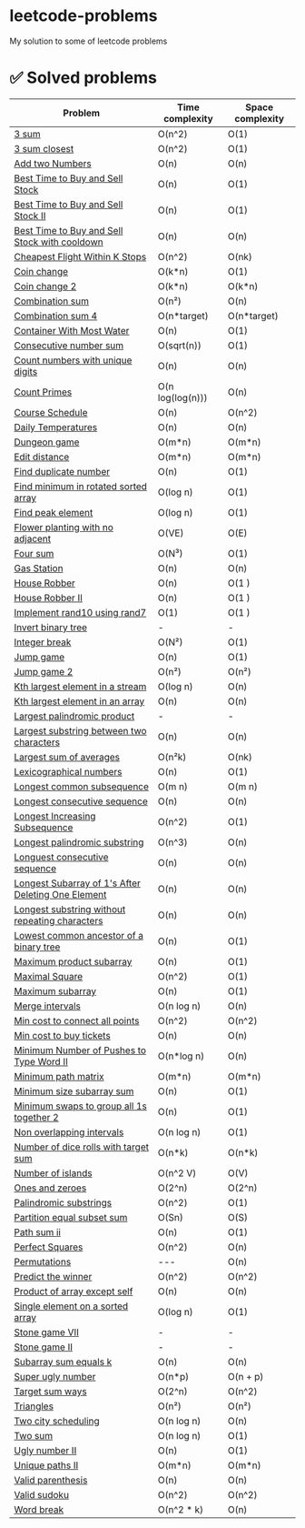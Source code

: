 # leetcode-problems
My solution to some of leetcode problems

# :white_check_mark: Solved problems

| Problem  | Time complexity | Space complexity | 
| - | - | - |
| [3 sum](https://leetcode.com/problems/3sum/) | O(n^2) | O(1) |
| [3 sum closest](https://leetcode.com/problems/3sum-closest/) | O(n^2) | O(1) |
| [Add two Numbers](https://leetcode.com/problems/add-two-numbers/description/) | O(n) | O(n) |
| [Best Time to Buy and Sell Stock](https://leetcode.com/problems/best-time-to-buy-and-sell-stock) | O(n) | O(1) |
| [Best Time to Buy and Sell Stock II ](https://leetcode.com/problems/best-time-to-buy-and-sell-stock-ii/) | O(n) | O(1) |
| [Best Time to Buy and Sell Stock with cooldown ](https://leetcode.com/problems/best-time-to-buy-and-sell-stock-with-cooldown/) | O(n) | O(n) |
| [Cheapest Flight Within K Stops](https://leetcode.com/problems/cheapest-flights-within-k-stops/) | O(n^2) | O(nk) |
| [Coin change](https://leetcode.com/problems/coin-change/) | O(k*n) | O(1) |
| [Coin change 2](https://leetcode.com/problems/coin-change-ii/) | O(k*n) | O(k*n) |
| [Combination sum](https://leetcode.com/problems/combination-sum/) | O(n²) | O(n) |
| [Combination sum 4](https://leetcode.com/problems/combination-sum-iv/) | O(n*target) | O(n*target) |
| [Container With Most Water](https://leetcode.com/problems/container-with-most-water/) | O(n) | O(1) |
| [Consecutive number sum](https://leetcode.com/problems/consecutive-numbers-sum/) | O(sqrt(n)) | O(1) |
| [Count numbers with unique digits](https://leetcode.com/problems/count-numbers-with-unique-digits/) | O(n) | O(n) |
| [Count Primes](https://leetcode.com/problems/count-primes/) | O(n log(log(n))) | O(n) |
| [Course Schedule](https://leetcode.com/problems/course-schedule/) | O(n) | O(n^2) |
| [Daily Temperatures](https://leetcode.com/problems/daily-temperatures/) | O(n) | O(n) |
| [Dungeon game](https://leetcode.com/problems/dungeon-game/) | O(m*n) | O(m*n) |
| [Edit distance](https://leetcode.com/problems/edit-distance) | O(m*n) | O(m*n) |
| [Find duplicate number](https://leetcode.com/problems/find-the-duplicate-number) | O(n) | O(1) |
| [Find minimum in rotated sorted array](https://leetcode.com/problems/find-minimum-in-rotated-sorted-array) | O(log n) | O(1) |
| [Find peak element](https://leetcode.com/problems/find-peak-element/) | O(log n) | O(1) |
| [Flower planting with no adjacent](https://leetcode.com/problems/flower-planting-with-no-adjacent/) | O(VE) | O(E) |
| [Four sum](https://leetcode.com/problems/4sum) | O(N³) | O(1) |
| [Gas Station](https://leetcode.com/problems/gas-station/) | O(n) | O(n) |
| [House Robber](https://leetcode.com/problems/house-robber/)| O(n) | O(1 )|
| [House Robber II](https://leetcode.com/problems/house-robber-ii/)| O(n) | O(1 )|
| [Implement rand10 using rand7](https://leetcode.com/problems/implement-rand10-using-rand7/)| O(1) | O(1 )|
| [Invert binary tree](https://leetcode.com/problems/invert-binary-tree) | - | - |
| [Integer break](https://leetcode.com/problems/integer-break/) | O(N²) | O(1) |
| [Jump game](https://leetcode.com/problems/jump-game/description/) | O(n) | O(1) |
| [Jump game 2](https://leetcode.com/problems/jump-game-ii/description/) | O(n²) | O(n²) |
| [Kth largest element in a stream](https://leetcode.com/problems/kth-largest-element-in-a-stream/) | O(log n) | O(n) |
| [Kth largest element in an array](https://leetcode.com/problems/kth-largest-element-in-an-array) | O(n) | O(n) |
| [Largest palindromic product](https://leetcode.com/problems/largest-palindrome-product/solutions/3281253/479-solution-with-step-by-step-explanation/) | - | - |
| [Largest substring between two characters](https://leetcode.com/problems/largest-substring-between-two-equal-characters/description/) | O(n) | O(n) |
| [Largest sum of averages](https://leetcode.com/problems/largest-sum-of-averages/) | O(n²k) | O(nk) |
| [Lexicographical numbers](https://leetcode.com/problems/lexicographical-numbers) | O(n) | O(1) |
| [Longest common subsequence](https://leetcode.com/problems/longest-common-subsequence/) | O(m n) | O(m n)
| [Longest consecutive sequence](https://leetcode.com/problems/longest-consecutive-sequence) | O(n) | O(n) |
| [Longest Increasing Subsequence](https://leetcode.com/problems/longest-increasing-subsequence) | O(n^2) | O(1) |
| [Longest palindromic substring](https://leetcode.com/problems/longest-palindromic-substring/editorial/) | O(n^3) | O(n) |
| [Longuest consecutive sequence](https://leetcode.com/problems/longest-consecutive-sequence) | O(n) | O(n) |
| [Longest Subarray of 1's After Deleting One Element](https://leetcode.com/problems/longest-subarray-of-1s-after-deleting-one-element) | O(n) | O(n) |
| [Longest substring without repeating characters](https://leetcode.com/problems/longest-substring-without-repeating-characters/) | O(n) | O(n) |
| [Lowest common ancestor of a binary tree](https://leetcode.com/problems/lowest-common-ancestor-of-a-binary-search-tree/)| O(n) | O(1)|
| [Maximum product subarray](https://leetcode.com/problems/maximum-product-subarray/) | O(n) | O(1)|
| [Maximal Square](https://leetcode.com/problems/maximal-square/) | O(n^2) | O(1) |
| [Maximum subarray](https://leetcode.com/problems/maximum-subarray) | O(n) | O(1) |
| [Merge intervals](https://leetcode.com/problems/merge-intervals/) | O(n log n) | O(n) |
| [Min cost to connect all points](https://leetcode.com/problems/min-cost-to-connect-all-points/) |O(n^2) | O(n^2) |
| [Min cost to buy tickets](https://leetcode.com/problems/minimum-cost-for-tickets/) | O(n) | O(n) |
| [Minimum Number of Pushes to Type Word II](https://leetcode.com/problems/minimum-number-of-pushes-to-type-word-ii/) | O(n*log n) | O(n) |
| [Minimum path matrix](https://leetcode.com/problems/minimum-path-sum/) | O(m*n) | O(m*n) |
| [Minimum size subarray sum](https://leetcode.com/problems/minimum-size-subarray-sum/) | O(n) | O(1) |
| [Minimum swaps to group all 1s together 2](https://leetcode.com/problems/minimum-swaps-to-group-all-1s-together-ii/) | O(n) | O(1) |
| [Non overlapping intervals](https://leetcode.com/problems/non-overlapping-intervals/) | O(n log n) | O(1) |
| [Number of dice rolls with target sum](https://leetcode.com/problems/number-of-dice-rolls-with-target-sum/) | O(n*k) | O(n*k) |
| [Number of islands](https://leetcode.com/problems/number-of-islands/) | O(n^2 V) | O(V) |
| [Ones and zeroes](https://leetcode.com/problems/ones-and-zeroes) | O(2^n) | O(2^n) |
| [Palindromic substrings](https://leetcode.com/problems/palindromic-substrings/) | O(n^2) | O(1) |
| [Partition equal subset sum](https://leetcode.com/problems/partition-equal-subset-sum/) | O(Sn) | O(S) |
| [Path sum ii](https://leetcode.com/problems/path-sum-ii/) | O(n) | O(1) |
| [Perfect Squares](https://leetcode.com/problems/min-cost-to-connect-all-points/description/) | O(n^2) | O(n) |
| [Permutations](https://leetcode.com/problems/permutations/) | --- | O(n) |
| [Predict the winner](https://leetcode.com/problems/predict-the-winner/) | O(n^2) | O(n^2) |
| [Product of array except self](https://leetcode.com/problems/product-of-array-except-self) | O(n) | O(n) |
| [Single element on a sorted array](https://leetcode.com/problems/single-element-in-a-sorted-array/) | O(log n) | O(1) |
| [Stone game VII](https://leetcode.com/problems/stone-game-vii/)| - | - |
| [Stone game II](https://leetcode.com/problems/stone-game-ii/)| - | - |
| [Subarray sum equals k](https://leetcode.com/problems/subarray-sum-equals-k/) | O(n) | O(n) |
| [Super ugly number](https://leetcode.com/problems/super-ugly-number/) | O(n*p) | O(n + p) |
| [Target sum ways](https://leetcode.com/problems/target-sum/) | O(2^n) | O(n^2) |
| [Triangles](https://leetcode.com/problems/triangle/description) | O(n²) | O(n²) |
| [Two city scheduling](https://leetcode.com/problems/two-city-scheduling) | O(n log n) | O(n) |
| [Two sum](https://leetcode.com/problems/two-sum) | O(n log n) | O(1) |
| [Ugly number II](https://leetcode.com/problems/ugly-number-ii/) | O(n) | O(1) |
| [Unique paths II](https://leetcode.com/problems/unique-paths-ii) | O(m*n) | O(m*n) |
| [Valid parenthesis](https://leetcode.com/problems/valid-parentheses/) | O(n) | O(n) |
| [Valid sudoku](https://leetcode.com/problems/valid-sudoku) | O(n^2) | O(n^2) |
| [Word break](https://leetcode.com/problems/word-break/) | O(n^2 * k) | O(n) |
